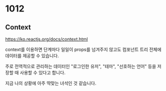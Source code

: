# 1012

## Context

https://ko.reactjs.org/docs/context.html



context를 이용하면 단계마다 일일이 props를 넘겨주지 않고도 컴포넌트 트리 전체에 데이터를 제공할 수 있습니다.

주로 전역적으로 관리하는 데이터인 "로그인한 유저", "테마", "선호하는 언어" 등을 저장할 때 사용할 수 있다고 합니다.

지금 나의 상황에 아주 딱맞는 녀석인 것 같습니다.